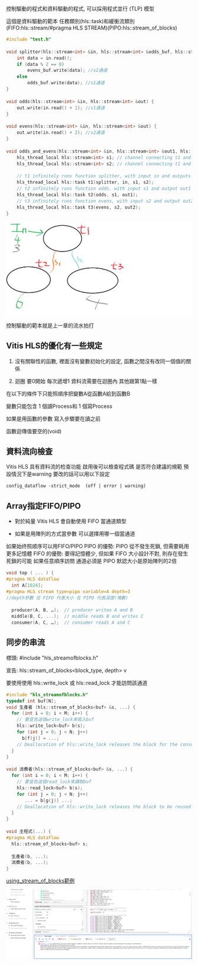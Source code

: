 控制驅動的程式和資料驅動的程式, 可以採用程式並行 (TLP) 模型


這個是資料驅動的範本
任務類別(hls::task)和緩衝流類別(FIFO:hls::stream/#pragma HLS STREAM)(PIPO:hls::stream_of_blocks)
```c++
#include "test.h"

void splitter(hls::stream<int> &in, hls::stream<int> &odds_buf, hls::stream<int> &evens_buf) {
    int data = in.read();
    if (data % 2 == 0)
        evens_buf.write(data); //s2通道
    else
        odds_buf.write(data); //s1通道
}

void odds(hls::stream<int> &in, hls::stream<int> &out) {
    out.write(in.read() + 1); //s1通道
}

void evens(hls::stream<int> &in, hls::stream<int> &out) {
    out.write(in.read() + 2); //s2通道
}

void odds_and_evens(hls::stream<int> &in, hls::stream<int> &out1, hls::stream<int> &out2) {
    hls_thread_local hls::stream<int> s1; // channel connecting t1 and t2
    hls_thread_local hls::stream<int> s2; // channel connecting t1 and t3

    // t1 infinitely runs function splitter, with input in and outputs s1 and s2
    hls_thread_local hls::task t1(splitter, in, s1, s2);
    // t2 infinitely runs function odds, with input s1 and output out1
    hls_thread_local hls::task t2(odds, s1, out1);
    // t3 infinitely runs function evens, with input s2 and output out2
    hls_thread_local hls::task t3(evens, s2, out2);
}
```
![TLP的資料驅動](/img/TLP的資料驅動.png "TLP的資料驅動")

控制驅動的範本就是上一章的流水拍打

## Vitis HLS的優化有一些規定

1. 沒有關聯性的函數, 裡面沒有變數初始化的設定, 函數之間沒有改同一個值的關係

2. 迴圈 要0開始 每次遞增1 資料流需要在迴圈內 其他跟第1點一樣

在以下的條件下只能照順序把變數A從函數A給到函數B

變數只能包含 1 個讀Process和 1 個寫Process

如果是用函數的參數 寫入步驟要在讀之前

函數迴傳值要空的(void)

## 資料流向檢查

Vitis HLS 具有資料流的检查功能 啟用後可以檢查程式碼 是否符合建議的規範
預設情況下是warning 要改的話可以用以下設定

```txt
config_dataflow -strict_mode  (off | error | warning)
```

## Array指定FIFO/PIPO

- 對於純量 Vitis HLS 會自動使用 FIFO 當通道類型

- 如果是用陣列的方式當參數 可以選擇用哪一個當通道

如果始终照顺序可以用FIFO/PIPO
PIPO 的優勢: PIPO 從不發生死鎖, 但需要耗用更多記憶體
FIFO 的優勢: 要得記憶體少, 但如果 FIFO 大小設計不對, 則存在發生死鎖的可能
如果任意順序訪問 通道必須是 PIPO 默認大小是原始陣列的2倍

```c++
void top ( ... ) {
#pragma HLS dataflow
  int A[1024];
#pragma HLS stream type=pipo variable=A depth=3
//depth參數 在 FIFO 代表大小 在 PIPO 代表深度(塊數)
  
  producer(A, B, …);  // producer writes A and B
  middle(B, C, ...);  // middle reads B and writes C
  consumer(A, C, …);  // consumer reads A and C
```

## 同步的串流

標頭: #include "hls_streamofblocks.h"

宣告: hls::stream_of_blocks<block_type, depth> v

要使用使用 hls::write_lock 或 hls::read_lock 才能訪問該通道

```c++
#include "hls_streamofblocks.h"
typedef int buf[N];
void 生產者 (hls::stream_of_blocks<buf> &s, ...) {
  for (int i = 0; i < M; i++) {
    // 要宣告這個write_lock來寫入buf
    hls::write_lock<buf> b(s);
    for (int j = 0; j < N; j++)
      b[f(j)] = ...;
    // Deallocation of hls::write_lock releases the block for the consumer
  }
}
  
void 消費者(hls::stream_of_blocks<buf> &s, ...) {
  for (int i = 0; i < M; i++) {
    // 要宣告這個read_lock來讀取buf
    hls::read_lock<buf> b(s);
    for (int j = 0; j < N; j++)
       ... = b[g(j)] ...;
    // Deallocation of hls::write_lock releases the block to be reused by the producer
  }
}
  
void 主程式(...) {
#pragma HLS dataflow
  hls::stream_of_blocks<buf> s;
  
  生產者(b, ...);
  消費者(b, ...);
}
```
[using_stream_of_blocks範例](https://github.com/Xilinx/Vitis-HLS-Introductory-Examples/tree/master/Task_level_Parallelism/Control_driven/Channels/using_stream_of_blocks)


![Vivado執行畫面失敗](img/Vivado_error.png)